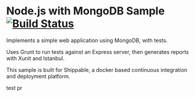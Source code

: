 Node.js with MongoDB Sample [![Build Status](https://apibeta.shippable.com/projects/5373eb2df39baf5a00c05c89/badge/master)](https://beta.shippable.com/projects/5373eb2df39baf5a00c05c89)
=================

Implements a simple web application using MongoDB, with tests.

Uses Grunt to run tests against an Express server, then generates reports with Xunit and Istanbul.

This sample is built for Shippable, a docker based continuous integration and deployment platform.

test pr
